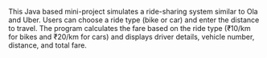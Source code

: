 This Java based mini-project simulates a ride-sharing system similar to Ola and Uber. Users can choose a ride type (bike or car) and enter the distance to travel. The program calculates the fare based on the ride type (₹10/km for bikes and ₹20/km for cars) and displays driver details, vehicle number, distance, and total fare.
